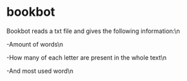 # bookbot
Bookbot reads a txt file and gives the following information:\n

-Amount of words\n

-How many of each letter are present in the whole text\n

-And most used word\n
